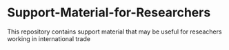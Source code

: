 # Support-Material-for-Researchers
This repository contains support material that may be useful for reseachers working in international trade 
